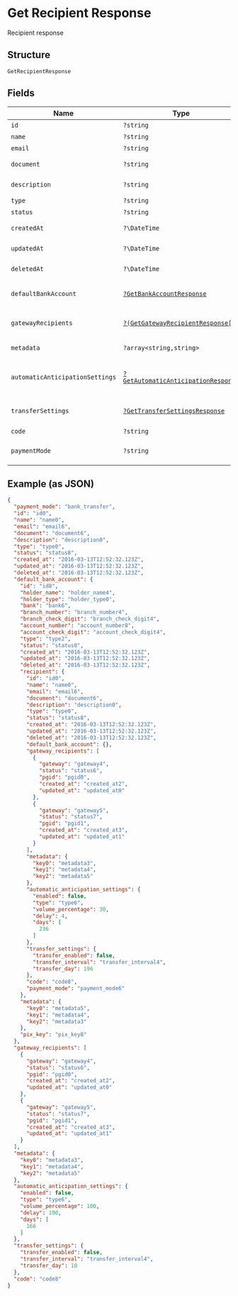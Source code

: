 
# Get Recipient Response

Recipient response

## Structure

`GetRecipientResponse`

## Fields

| Name | Type | Tags | Description | Getter | Setter |
|  --- | --- | --- | --- | --- | --- |
| `id` | `?string` | Optional | Id | getId(): ?string | setId(?string id): void |
| `name` | `?string` | Optional | Name | getName(): ?string | setName(?string name): void |
| `email` | `?string` | Optional | Email | getEmail(): ?string | setEmail(?string email): void |
| `document` | `?string` | Optional | Document | getDocument(): ?string | setDocument(?string document): void |
| `description` | `?string` | Optional | Description | getDescription(): ?string | setDescription(?string description): void |
| `type` | `?string` | Optional | Type | getType(): ?string | setType(?string type): void |
| `status` | `?string` | Optional | Status | getStatus(): ?string | setStatus(?string status): void |
| `createdAt` | `?\DateTime` | Optional | Creation date | getCreatedAt(): ?\DateTime | setCreatedAt(?\DateTime createdAt): void |
| `updatedAt` | `?\DateTime` | Optional | Last update date | getUpdatedAt(): ?\DateTime | setUpdatedAt(?\DateTime updatedAt): void |
| `deletedAt` | `?\DateTime` | Optional | Deletion date | getDeletedAt(): ?\DateTime | setDeletedAt(?\DateTime deletedAt): void |
| `defaultBankAccount` | [`?GetBankAccountResponse`](../../doc/models/get-bank-account-response.md) | Optional | Default bank account | getDefaultBankAccount(): ?GetBankAccountResponse | setDefaultBankAccount(?GetBankAccountResponse defaultBankAccount): void |
| `gatewayRecipients` | [`?(GetGatewayRecipientResponse[])`](../../doc/models/get-gateway-recipient-response.md) | Optional | Info about the recipient on the gateway | getGatewayRecipients(): ?array | setGatewayRecipients(?array gatewayRecipients): void |
| `metadata` | `?array<string,string>` | Optional | Metadata | getMetadata(): ?array | setMetadata(?array metadata): void |
| `automaticAnticipationSettings` | [`?GetAutomaticAnticipationResponse`](../../doc/models/get-automatic-anticipation-response.md) | Optional | - | getAutomaticAnticipationSettings(): ?GetAutomaticAnticipationResponse | setAutomaticAnticipationSettings(?GetAutomaticAnticipationResponse automaticAnticipationSettings): void |
| `transferSettings` | [`?GetTransferSettingsResponse`](../../doc/models/get-transfer-settings-response.md) | Optional | - | getTransferSettings(): ?GetTransferSettingsResponse | setTransferSettings(?GetTransferSettingsResponse transferSettings): void |
| `code` | `?string` | Optional | Recipient code | getCode(): ?string | setCode(?string code): void |
| `paymentMode` | `?string` | Optional | Payment mode<br>**Default**: `'bank_transfer'` | getPaymentMode(): ?string | setPaymentMode(?string paymentMode): void |

## Example (as JSON)

```json
{
  "payment_mode": "bank_transfer",
  "id": "id0",
  "name": "name0",
  "email": "email6",
  "document": "document6",
  "description": "description0",
  "type": "type0",
  "status": "status8",
  "created_at": "2016-03-13T12:52:32.123Z",
  "updated_at": "2016-03-13T12:52:32.123Z",
  "deleted_at": "2016-03-13T12:52:32.123Z",
  "default_bank_account": {
    "id": "id8",
    "holder_name": "holder_name4",
    "holder_type": "holder_type0",
    "bank": "bank6",
    "branch_number": "branch_number4",
    "branch_check_digit": "branch_check_digit4",
    "account_number": "account_number8",
    "account_check_digit": "account_check_digit4",
    "type": "type2",
    "status": "status0",
    "created_at": "2016-03-13T12:52:32.123Z",
    "updated_at": "2016-03-13T12:52:32.123Z",
    "deleted_at": "2016-03-13T12:52:32.123Z",
    "recipient": {
      "id": "id0",
      "name": "name0",
      "email": "email6",
      "document": "document6",
      "description": "description0",
      "type": "type0",
      "status": "status8",
      "created_at": "2016-03-13T12:52:32.123Z",
      "updated_at": "2016-03-13T12:52:32.123Z",
      "deleted_at": "2016-03-13T12:52:32.123Z",
      "default_bank_account": {},
      "gateway_recipients": [
        {
          "gateway": "gateway4",
          "status": "status6",
          "pgid": "pgid0",
          "created_at": "created_at2",
          "updated_at": "updated_at0"
        },
        {
          "gateway": "gateway5",
          "status": "status7",
          "pgid": "pgid1",
          "created_at": "created_at3",
          "updated_at": "updated_at1"
        }
      ],
      "metadata": {
        "key0": "metadata3",
        "key1": "metadata4",
        "key2": "metadata5"
      },
      "automatic_anticipation_settings": {
        "enabled": false,
        "type": "type6",
        "volume_percentage": 30,
        "delay": 4,
        "days": [
          236
        ]
      },
      "transfer_settings": {
        "transfer_enabled": false,
        "transfer_interval": "transfer_interval4",
        "transfer_day": 196
      },
      "code": "code8",
      "payment_mode": "payment_mode6"
    },
    "metadata": {
      "key0": "metadata5",
      "key1": "metadata4",
      "key2": "metadata3"
    },
    "pix_key": "pix_key8"
  },
  "gateway_recipients": [
    {
      "gateway": "gateway4",
      "status": "status6",
      "pgid": "pgid0",
      "created_at": "created_at2",
      "updated_at": "updated_at0"
    },
    {
      "gateway": "gateway5",
      "status": "status7",
      "pgid": "pgid1",
      "created_at": "created_at3",
      "updated_at": "updated_at1"
    }
  ],
  "metadata": {
    "key0": "metadata3",
    "key1": "metadata4",
    "key2": "metadata5"
  },
  "automatic_anticipation_settings": {
    "enabled": false,
    "type": "type6",
    "volume_percentage": 100,
    "delay": 190,
    "days": [
      166
    ]
  },
  "transfer_settings": {
    "transfer_enabled": false,
    "transfer_interval": "transfer_interval4",
    "transfer_day": 10
  },
  "code": "code8"
}
```

